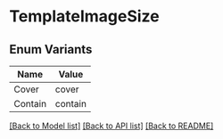 # TemplateImageSize

## Enum Variants

| Name | Value |
|---- | -----|
| Cover | cover |
| Contain | contain |


[[Back to Model list]](../README.md#documentation-for-models) [[Back to API list]](../README.md#documentation-for-api-endpoints) [[Back to README]](../README.md)


